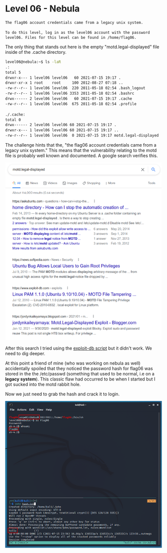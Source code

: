 # Level 06 - Nebula

```
The flag06 account credentials came from a legacy unix system.

To do this level, log in as the level06 account with the password level06. Files for this level can be found in /home/flag06.
```

The only thing that stands out here is the empty "motd.legal-displayed" file inside of the .cache directory.

```bash
level06@nebula:~$ ls -laR
.:
total 5
drwxr-x--- 1 level06 level06   60 2021-07-15 19:17 .
drwxr-xr-x 1 root    root     100 2012-08-27 07:18 ..
-rw-r--r-- 1 level06 level06  220 2011-05-18 02:54 .bash_logout
-rw-r--r-- 1 level06 level06 3353 2011-05-18 02:54 .bashrc
drwx------ 2 level06 level06   60 2021-07-15 19:17 .cache
-rw-r--r-- 1 level06 level06  675 2011-05-18 02:54 .profile

./.cache:
total 0
drwx------ 2 level06 level06 60 2021-07-15 19:17 .
drwxr-x--- 1 level06 level06 60 2021-07-15 19:17 ..
-rw-r--r-- 1 level06 level06  0 2021-07-15 19:17 motd.legal-displayed
```

The challenge hints that the, "the flag06 account credentials came from a legacy unix system." This means that the vulnerability relating to the motd file is probably well known and documented. A google search verifies this.

![](../../assets/nebula/level06/motd-search.png)

After this search I tried using the [exploit-db script](https://www.exploit-db.com/exploits/14339) but it didn't work. We need to dig deeper.

At this point a friend of mine (who was working on nebula as well) accidentally spoiled that they noticed the password hash for flag06 was stored in the the /etc/passwd (something that used to be normal, i.e on a **legacy system**). This classic flaw had occurred to be when I started but I got sucked into the motd rabbit hole.

Now we just need to grab the hash and crack it to login.

![](../../assets/nebula/level06/flag.png)